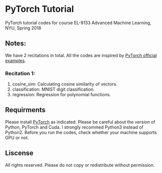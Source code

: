 # PyTorch Tutorial
PyTorch tutorial codes for course EL-9133 Advanced Machine Learning, NYU, Spring 2018

## Notes:
We have 2 recitations in total. All the codes are inspired by [PyTorch official examples](https://github.com/pytorch/examples).

### Recitation 1:
1. cosine_sim: Calculating cosine similarity of vectors.
2. classification: MNIST digit classification.
3. regression: Regression for polynomial functions.

## Requirments
Please install [PyTorch](http://pytorch.org/) as indicated. Please be careful about the *version* of Python, PyTorch and Cuda. I strongly recommed Python3 instead of Python2. Before you run the codes, check whether your machine supports GPU or not.

## Liscense
All rights reserved. Please do not copy or redistribute without permission.
